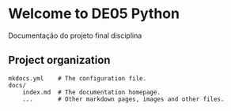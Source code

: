 # Welcome to DE05 Python

Documentação do projeto final disciplina

## Project organization

    mkdocs.yml    # The configuration file.
    docs/
        index.md  # The documentation homepage.
        ...       # Other markdown pages, images and other files.

